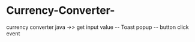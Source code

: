 # Currency-Converter-
currency converter   java ->>   get input value -- Toast popup  -- button click event 
